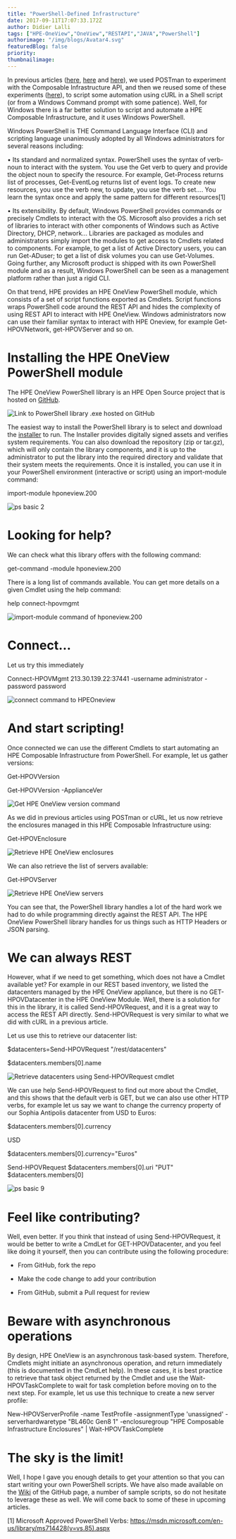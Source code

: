```yaml
---
title: "PowerShell-Defined Infrastructure"
date: 2017-09-11T17:07:33.172Z
author: Didier Lalli 
tags: ["HPE-OneView","OneView","RESTAPI","JAVA","PowerShell"]
authorimage: "/img/blogs/Avatar4.svg"
featuredBlog: false
priority:
thumbnailimage:
---
```

In previous articles
([here](https://community.dev.hpe.com/t5/Blogs/First-steps-with-programming-the-HPE-Composable-Infrastructure/ba-p/235724),
[here](https://community.dev.hpe.com/t5/Blogs/Authenticating-against-HPE-Composable-Infrastructure-API/ba-p/235893)
and
[here](https://community.dev.hpe.com/t5/Blogs/Surviving-in-the-Schema-while-running-our-first-inventory/ba-p/235998)),
we used POSTman to experiment with the Composable Infrastructure API,
and then we reused some of these experiments
([here](https://community.dev.hpe.com/t5/Blogs/quot-cURL-ing-quot-through-the-HPE-Composable-Infrastructure-API/ba-p/236298)),
to script some automation using cURL in a Shell script (or from a
Windows Command prompt with some patience). Well, for Windows there is a
far better solution to script and automate a HPE Composable
Infrastructure, and it uses Windows PowerShell.

Windows PowerShell is THE Command Language Interface (CLI) and scripting
language unanimously adopted by all Windows administrators for several
reasons including:

• Its standard and normalized syntax. PowerShell uses the syntax of
verb-noun to interact with the system. You use the Get verb to query and
provide the object noun to specify the resource. For example,
Get-Process returns list of processes, Get-EventLog returns list of
event logs. To create new resources, you use the verb new, to update,
you use the verb set…. You learn the syntax once and apply the same
pattern for different resources[1]

• Its extensibility. By default, Windows PowerShell provides commands or
precisely Cmdlets to interact with the OS. Microsoft also provides a
rich set of libraries to interact with other components of Windows such
as Active Directory, DHCP, network... Libraries are packaged as modules
and administrators simply import the modules to get access to Cmdlets
related to components. For example, to get a list of Active Directory
users, you can run Get-ADuser; to get a list of disk volumes you can use
Get-Volumes. Going further, any Microsoft product is shipped with its
own PowerShell module and as a result, Windows PowerShell can be seen as
a management platform rather than just a rigid CLI.

On that trend, HPE provides an HPE OneView PowerShell module, which
consists of a set of script functions exported as Cmdlets. Script
functions wraps PowerShell code around the REST API and hides the
complexity of using REST API to interact with HPE OneView. Windows
administrators now can use their familiar syntax to interact with HPE
Oneview, for example Get-HPOVNetwork, get-HPOVServer and so on.

# Installing the HPE OneView PowerShell module

The HPE OneView PowerShell library is an HPE Open Source project that is
hosted on [GitHub](http://hewlettpackard.github.io/POSH-HPOneView/).

![Link to PowerShell library .exe hosted on GitHub](https://hpe-developer-portal.s3.amazonaws.com/uploads/media/2017/9/ps-basic-1-1505150268392.png)

The easiest way to install the PowerShell library is to select and
download the
[installer](https://github.com/HewlettPackard/POSH-HPOneView/releases)
to run. The Installer provides digitally signed assets and verifies
system requirements. You can also download the repository (zip or
tar.gz), which will only contain the library components, and it is up to
the administrator to put the library into the required directory and
validate that their system meets the requirements. Once it is installed,
you can use it in your PowerShell environment (interactive or script)
using an import-module command:

import-module hponeview.200

![ps basic 2](https://hpe-developer-portal.s3.amazonaws.com/uploads/media/2017/9/ps-basic-2-1505150284255.png)

# Looking for help?

We can check what this library offers with the following command:

get-command -module hponeview.200

There is a long list of commands available. You can get more details on
a given Cmdlet using the help command:

help connect-hpovmgmt

![import-module command of hponeview.200](https://hpe-developer-portal.s3.amazonaws.com/uploads/media/2017/9/ps-basic-3-1505150291900.png)

# Connect…

Let us try this immediately

Connect-HPOVMgmt 213.30.139.22:37441 -username administrator -password
password

![connect command to HPEOneview](https://hpe-developer-portal.s3.amazonaws.com/uploads/media/2017/9/ps-basic-4-1505150298918.png)

# And start scripting!

Once connected we can use the different Cmdlets to start automating an
HPE Composable Infrastructure from PowerShell. For example, let us
gather versions:

Get-HPOVVersion

Get-HPOVVersion -ApplianceVer

![Get HPE OneView version command](https://hpe-developer-portal.s3.amazonaws.com/uploads/media/2017/9/ps-basic-5-1505150306720.png)

As we did in previous articles using POSTman or cURL, let us now
retrieve the enclosures managed in this HPE Composable Infrastructure
using:

Get-HPOVEnclosure

![Retrieve HPE OneView enclosures](https://hpe-developer-portal.s3.amazonaws.com/uploads/media/2017/9/ps-basic-6-1505150314278.png)

We can also retrieve the list of servers available:

Get-HPOVServer

![Retrieve HPE OneView servers](https://hpe-developer-portal.s3.amazonaws.com/uploads/media/2017/9/ps-basic-7-1505150322382.png)

You can see that, the PowerShell library handles a lot of the hard work
we had to do while programming directly against the REST API. The HPE
OneView PowerShell library handles for us things such as HTTP Headers or
JSON parsing.

# We can always REST

However, what if we need to get something, which does not have a Cmdlet
available yet? For example in our REST based inventory, we listed the
datacenters managed by the HPE OneView appliance, but there is no
GET-HPOVDatacenter in the HPE OneView Module. Well, there is a solution
for this in the library, it is called Send-HPOVRequest, and it is a
great way to access the REST API directly. Send-HPOVRequest is very
similar to what we did with cURL in a previous article.

Let us use this to retrieve our datacenter list:

$datacenters=Send-HPOVRequest "/rest/datacenters"

$datacenters.members\[0\].name

![Retrieve datacenters using Send-HPOVRequest cmdlet](https://hpe-developer-portal.s3.amazonaws.com/uploads/media/2017/9/ps-basic-8-1505150331230.png)

We can use help Send-HPOVRequest to find out more about the Cmdlet, and
this shows that the default verb is GET, but we can also use other HTTP
verbs, for example let us say we want to change the currency property of
our Sophia Antipolis datacenter from USD to Euros:

$datacenters.members\[0\].currency

USD

$datacenters.members\[0\].currency="Euros"

Send-HPOVRequest $datacenters.members\[0\].uri "PUT"
$datacenters.members\[0\]

![ps basic 9](https://hpe-developer-portal.s3.amazonaws.com/uploads/media/2017/9/ps-basic-9-1505150337250.png)

# Feel like contributing?

Well, even better. If you think that instead of using Send-HPOVRequest,
it would be better to write a CmdLet for GET-HPOVDatacenter, and you
feel like doing it yourself, then you can contribute using the following
procedure:

-   From GitHub, fork the repo

-   Make the code change to add your contribution

-   From GitHub, submit a Pull request for review

# Beware with asynchronous operations

By design, HPE OneView is an asynchronous task-based system. Therefore,
Cmdlets might initiate an asynchronous operation, and return immediately
(this is documented in the CmdLet help). In these cases, it is best
practice to retrieve that task object returned by the Cmdlet and use the
Wait-HPOVTaskComplete to wait for task completion before moving on to
the next step. For example, let us use this technique to create a new
server profile:

New-HPOVServerProfile -name TestProfile -assignmentType 'unassigned'
-serverhardwaretype "BL460c Gen8 1" -enclosuregroup "HPE Composable
Infrastructure Enclosures" | Wait-HPOVTaskComplete

# The sky is the limit!

Well, I hope I gave you enough details to get your attention so that you
can start writing your own PowerShell scripts. We have also made
available on the
[Wiki](https://github.com/HewlettPackard/POSH-HPOneView/wiki) of the
GitHub page, a number of sample scripts, so do not hesitate to leverage
these as well. We will come back to some of these in upcoming articles.

[1] Microsoft Approved PowerShell Verbs:
https://msdn.microsoft.com/en-us/library/ms714428(v=vs.85).aspx